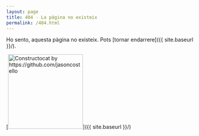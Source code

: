 ```yaml
---
layout: page
title: 404 - La pàgina no existeix
permalink: /404.html
---
```


Ho sento, aquesta pàgina no existeix. Pots [tornar endarrere]({{ site.baseurl }}/).

[<img src="{{ site.baseurl }}/images/404.jpg" alt="Constructocat by https://github.com/jasoncostello" style="width: 200px;"/>]({{ site.baseurl }}/)
